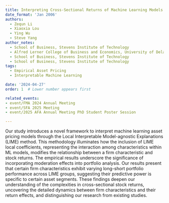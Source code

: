 ```yaml
---
title: Interpreting Cross-Sectional Returns of Machine Learning Models - Firm Characteristics and Moderation Effect through LIME
date_format: 'Jan 2006'
authors:
  - Zequn Li
  - Xiaoxia Lou
  - Ying Wu
  - Steve Yang
author_notes: 
  - School of Business, Stevens Institute of Technology
  - Alfred Lerner College of Business and Economics, University of Delaware
  - School of Business, Stevens Institute of Technology
  - School of Business, Stevens Institute of Technology
tags:
  - Empirical Asset Pricing
  - Interpretable Machine Learning

date: '2024-04-27'
order: 1  # Lower number appears first

related_events:
- event/FMA 2024 Annual Meeting
- event/SFA 2025 Meeting
- event/2025 AFA Annual Meeting PhD Student Poster Session

---
```

Our study introduces a novel framework to interpret machine learning asset pricing models through the Local Interpretable Model-agnostic Explanations (LIME) method. This methodology illuminates how the inclusion of LIME local coefficients, representing the interaction among characteristics within ML models, modifies the relationship between a firm characteristic and stock returns. The empirical results underscore the significance of incorporating moderation effects into portfolio analysis. Our results present that certain firm characteristics exhibit varying long-short portfolio performance across LIME groups, suggesting their predictive power is specific to certain asset segments. These findings deepen our understanding of the complexities in cross-sectional stock returns, uncovering the detailed dynamics between firm characteristics and their return effects, and distinguishing our research from existing studies.
